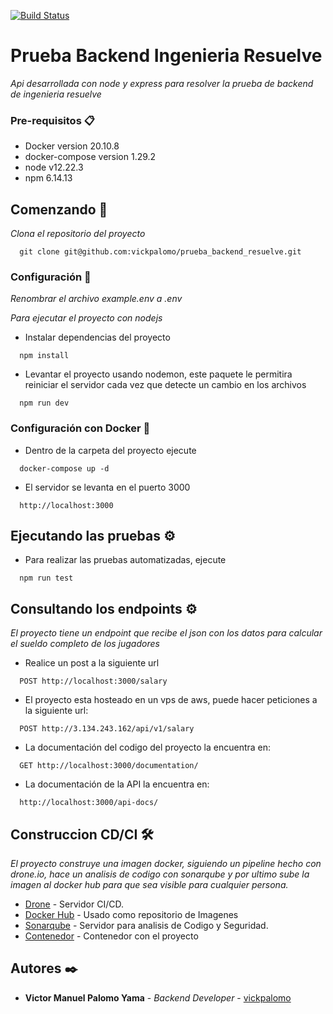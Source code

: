 [![Build Status](https://cloud.drone.io/api/badges/vickpalomo/prueba_backend_resuelve/status.svg)](https://cloud.drone.io/vickpalomo/prueba_backend_resuelve)
# Prueba Backend Ingenieria Resuelve

_Api desarrollada con node y express para resolver la prueba de backend de ingenieria resuelve_

### Pre-requisitos 📋

* Docker version 20.10.8
* docker-compose version 1.29.2
* node v12.22.3
* npm 6.14.13

## Comenzando 🚀

_Clona el repositorio del proyecto_
```
  git clone git@github.com:vickpalomo/prueba_backend_resuelve.git
```
### Configuración 🔧

_Renombrar el archivo example.env a .env_

_Para ejecutar el proyecto con nodejs_

* Instalar dependencias del proyecto

```
  npm install
```

* Levantar el proyecto usando nodemon, este paquete le permitira reiniciar el servidor cada vez que detecte un cambio en los archivos
```
  npm run dev
```

### Configuración con Docker 🔧

* Dentro de la carpeta del proyecto ejecute
```
  docker-compose up -d
```

* El servidor se levanta en el puerto 3000
```
  http://localhost:3000
```

## Ejecutando las pruebas ⚙️

* Para realizar las pruebas automatizadas, ejecute
```
  npm run test
```

## Consultando los endpoints ⚙️

_El proyecto tiene un endpoint que recibe el json con los datos para calcular el sueldo completo de los jugadores_

* Realice un post a la siguiente url

```
  POST http://localhost:3000/salary
```

* El proyecto esta hosteado en un vps de aws, puede hacer peticiones a la siguiente url:
```
  POST http://3.134.243.162/api/v1/salary
```

* La documentación del codigo del proyecto la encuentra en:
```
  GET http://localhost:3000/documentation/
```

* La documentación de la API la encuentra en:
```
  http://localhost:3000/api-docs/
```

## Construccion CD/CI 🛠️

_El proyecto construye una imagen docker, siguiendo un pipeline hecho con drone.io, hace un analisis de codigo con sonarqube y por ultimo sube la imagen al docker hub para que sea visible para cualquier persona._

* [Drone](https://docs.drone.io/) - Servidor CI/CD.
* [Docker Hub](https://hub.docker.com/) - Usado como repositorio de Imagenes
* [Sonarqube](https://docs.sonarqube.org/latest/) - Servidor para analisis de Codigo y Seguridad.
* [Contenedor](https://hub.docker.com/r/vickpalomo/resuelve) - Contenedor con el proyecto

## Autores ✒️

* **Victor Manuel Palomo Yama** - *Backend Developer* - [vickpalomo](http://github.com/vickpalomo)